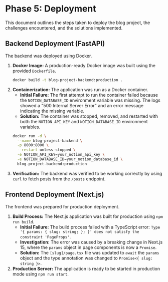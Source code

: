 # Phase 5: Deployment

This document outlines the steps taken to deploy the blog project, the challenges encountered, and the solutions implemented.

## Backend Deployment (FastAPI)

The backend was deployed using Docker.

1.  **Docker Image:** A production-ready Docker image was built using the provided `Dockerfile`.
    ```bash
    docker build -t blog-project-backend:production .
    ```
2.  **Containerization:** The application was run as a Docker container.
    - **Initial Failure:** The first attempt to run the container failed because the `NOTION_DATABASE_ID` environment variable was missing. The logs showed a "500 Internal Server Error" and an error message indicating the missing variable.
    - **Solution:** The container was stopped, removed, and restarted with both the `NOTION_API_KEY` and `NOTION_DATABASE_ID` environment variables.
    ```bash
    docker run -d \
      --name blog-project-backend \
      -p 8000:8000 \
      --restart unless-stopped \
      -e NOTION_API_KEY=your_notion_api_key \
      -e NOTION_DATABASE_ID=your_notion_database_id \
      blog-project-backend:production
    ```
3.  **Verification:** The backend was verified to be working correctly by using `curl` to fetch posts from the `/posts` endpoint.

## Frontend Deployment (Next.js)

The frontend was prepared for production deployment.

1.  **Build Process:** The Next.js application was built for production using `npm run build`.
    - **Initial Failure:** The build process failed with a TypeScript error: `Type '{ params: { slug: string; }; }' does not satisfy the constraint 'PageProps'`.
    - **Investigation:** The error was caused by a breaking change in Next.js 15, where the `params` object in page components is now a `Promise`.
    - **Solution:** The `[slug]/page.tsx` file was updated to `await` the `params` object and the type annotation was changed to `Promise<{ slug: string }>`. 
2.  **Production Server:** The application is ready to be started in production mode using `npm run start`.

```
